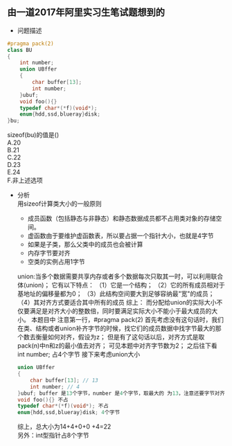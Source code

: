 由一道2017年阿里实习生笔试题想到的
---
* 问题描述
```c++
#pragma pack(2)
class BU
{
    int number;
    union UBffer
    {
        char buffer[13];
        int number;
    }ubuf;
    void foo(){}
    typedef char*(*f)(void*);
    enum{hdd,ssd,blueray}disk;
}bu;
```
sizeof(bu)的值是()</BR>
A.20</BR>
B.21</BR>
C.22</BR>
D.23</BR>
E.24</BR>
F.非上述选项</BR>

* 分析</br>
用sizeof计算类大小的一般原则
    * 成员函数（包括静态与非静态）和静态数据成员都不占用类对象的存储空间。
    * 虚函数由于要维护虚函数表，所以要占据一个指针大小，也就是4字节
    * 如果是子类，那么父类中的成员也会被计算
    * 内存字节要对齐
    * 空类的实例占用1字节

    union:当多个数据需要共享内存或者多个数据每次只取其一时，可以利用联合体(union)；
它有以下特点：
    （1）它是一个结构；
    （2）它的所有成员相对于基地址的偏移量都为0；
    （3）此结构空间要大到足够容纳最"宽"的成员；
    （4）其对齐方式要适合其中所有的成员
综上：
    而分配给union的实际大小不仅要满足是对齐大小的整数倍，同时要满足实际大小不能小于最大成员的大小。
    本题目中
    注意第一行，#pragma pack(2)
    首先考虑没有这句话时，我们在类、结构或者union补齐字节的时候，找它们的成员数据中找字节最大的那个数去衡量如何对齐，假设为z；
    但是有了这句话以后，对齐方式是取 pack(n)中n和z的最小值去对齐；
    可见本题中对齐字节数为2；
    之后往下看 int number; 占4个字节
    接下来考虑union大小
    ```c++
    union UBffer
    {
        char buffer[13]; // 13
        int number; // 4
    }ubuf; buffer 是13个字节，number 是4个字节，取最大的 为13，注意还要字节对齐，对齐字节数为2，所以Union大小为14，既满足buffer的对齐 也满足number的对齐。
    void foo(){} 不占
    typedef char*(*f)(void*); 不占
    enum{hdd,ssd,blueray}disk; 4个字节
    ```
     综上，总大小为14+4+0+0 +4=22</br>
另外：int型指针占8个字节